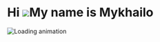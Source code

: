 
Hi ![](https://user-images.githubusercontent.com/18350557/176309783-0785949b-9127-417c-8b55-ab5a4333674e.gif)My name is Mykhailo
================================================================================================================================

![Loading animation](https://user-images.githubusercontent.com/18350557/176309783-0785949b-9127-417c-8b55-ab5a4333674e.gif)
